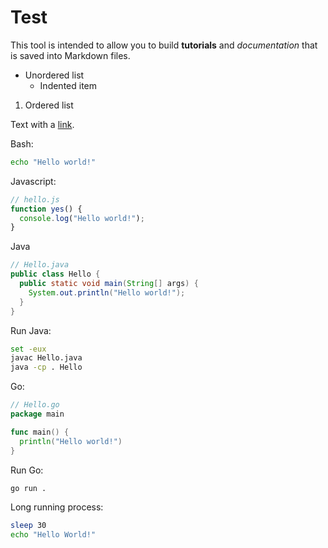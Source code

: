 # Test

This tool is intended to allow you to build **tutorials** and _documentation_ that is saved into Markdown files.

- Unordered list
    - Indented item
1. Ordered list

Text with a [link](http://localhost).

Bash:

```bash
echo "Hello world!"
```

Javascript:

```javascript
// hello.js
function yes() {
  console.log("Hello world!");
}
```

Java

```java
// Hello.java
public class Hello {
  public static void main(String[] args) {
    System.out.println("Hello world!");
  }
}
```

Run Java:

```bash
set -eux
javac Hello.java
java -cp . Hello
```

Go:

```go
// Hello.go
package main

func main() {
  println("Hello world!")
}
```

Run Go:

```bash
go run .
```

Long running process:

```bash
sleep 30
echo "Hello World!"
```